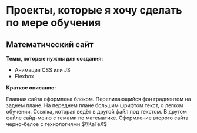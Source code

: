   # Проекты, которые я хочу сделать по мере обучения
  
  ## Математический сайт
  
  **Темы, которые нужны для создания:**
  
  * Анимация CSS или JS
  * Flexbox
  
  **Краткое описание:**
  
  Главная сайта оформлена блоком. Переливающийся фон градиентом на заднем плане. На переднем плане большим шрифтом текст, о легком обучении. Ссылка, которая ведёт в другой файл под текстом. В другом файле сайд-меню с темами по математике. Оформление второго сайта черно-белое с технологиями $\\KaTeX$
